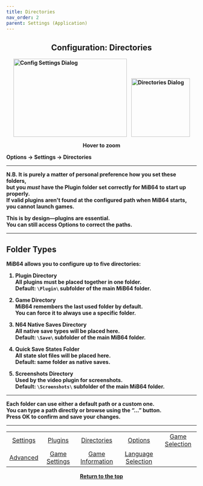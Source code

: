 ```yaml
---
title: Directories
nav_order: 2
parent: Settings (Application)
---
```


<style>
.zoom-pair {
  display: flex;
  gap: 12px;
  align-items: flex-end;
  justify-content: flex-start;
  position: relative;
  margin-left: auto;
  margin-right: auto;
  width: max-content;
  text-align: left;
}

.zoom-on-hover {
  display: inline-block;
  position: relative;
}

.zoom-on-hover img {
  display: block;
  cursor: zoom-in;
  transition: transform 0.3s ease;
  transform-origin: left center;
  position: relative;
  z-index: 1;
}

.zoom-on-hover:hover img {
  transform: scale(1.5);
}

.zoom-pair .zoom-on-hover:first-child:hover img {
  z-index: 9999;
}

.zoom-pair .zoom-on-hover:last-child:hover img {
  z-index: 100;
}
</style>

## <center>Configuration: Directories</center>
<b>
<div style="text-align: center;">
  <div class="zoom-pair">
    <div class="zoom-on-hover">
      <img src="/manual/asset/images/config_settings.png" alt="Config Settings Dialog" width="300" height="207" />
    </div>
    <div class="zoom-on-hover">
      <img src="/manual/asset/images/directories.png" alt="Directories Dialog" width="155" />
    </div>
  </div>
  <p><strong>Hover to zoom</strong></p>
</div>

<!-- ClauseEcho: Interactive Images -->

Options → Settings → Directories

---

N.B. It is purely a matter of personal preference how you set these folders,  
but you *must* have the Plugin folder set correctly for MiB64 to start up properly.  
If valid plugins aren't found at the configured path when MiB64 starts, you cannot launch games.

This is by design—plugins are essential.  
You can still access Options to correct the paths.

---

## Folder Types

MiB64 allows you to configure up to five directories:

1. **Plugin Directory**  
   All plugins must be placed together in one folder.  
   Default: `\Plugin\` subfolder of the main MiB64 folder.

2. **Game Directory**  
   MiB64 remembers the last used folder by default.  
   You can force it to always use a specific folder.

3. **N64 Native Saves Directory**  
   All native save types will be placed here.  
   Default: `\Save\` subfolder of the main MiB64 folder.

4. **Quick Save States Folder**  
   All state slot files will be placed here.  
   Default: same folder as native saves.

5. **Screenshots Directory**  
   Used by the video plugin for screenshots.  
   Default: `\Screenshots\` subfolder of the main MiB64 folder.

---

Each folder can use either a default path or a custom one.  
You can type a path directly or browse using the “...” button.  
Press OK to confirm and save your changes.

---

<table align="center">
  <tr>
    <td style="text-align: center;"><a href="app_settings">Settings</a></td>
    <td style="text-align: center;"><a href="app_plugins">Plugins</a></td>
    <td style="text-align: center;"><a href="app_directories">Directories</a></td>
    <td style="text-align: center;"><a href="app_options">Options</a></td>
    <td style="text-align: center;"><a href="app_game_selection">Game Selection</a></td>
  </tr>
  <tr>
    <td style="text-align: center;"><a href="app_advanced">Advanced</a></td>
    <td style="text-align: center;"><a href="app_game_settings">Game Settings</a></td>
    <td style="text-align: center;"><a href="app_game_information">Game Information</a></td>
    <td style="text-align: center;"><a href="app_language">Language Selection</a></td>
  </tr>
</table>

<p style="text-align:center"><a href="#">Return to the top</a></p>

<!-- ClauseEcho: Directories Node Complete -->
